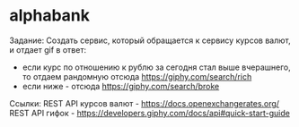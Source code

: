 # alphabank

Задание:
Создать сервис, который обращается к сервису курсов валют, и отдает gif в ответ:

* если курс по отношению к рублю за сегодня стал выше вчерашнего, то отдаем рандомную отсюда https://giphy.com/search/rich  
* если ниже - отсюда https://giphy.com/search/broke  

Ссылки:
REST API курсов валют - https://docs.openexchangerates.org/  
REST API гифок - https://developers.giphy.com/docs/api#quick-start-guide  
